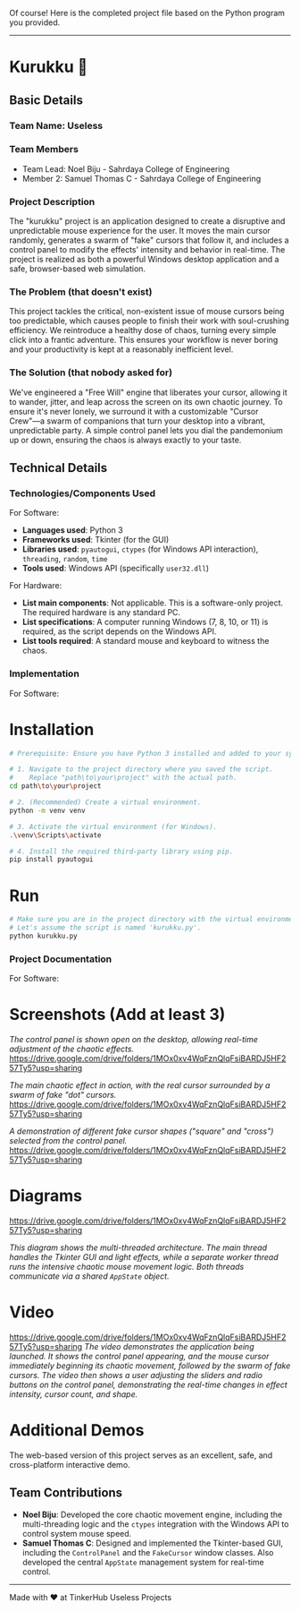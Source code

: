 Of course\! Here is the completed project file based on the Python program you provided.

-----

# Kurukku 🎯

## Basic Details

### Team Name: Useless

### Team Members

  - Team Lead: Noel Biju - Sahrdaya College of Engineering
  - Member 2: Samuel Thomas C - Sahrdaya College of Engineering

### Project Description

The "kurukku" project is an application designed to create a disruptive and unpredictable mouse experience for the user. It moves the main cursor randomly, generates a swarm of "fake" cursors that follow it, and includes a control panel to modify the effects' intensity and behavior in real-time. The project is realized as both a powerful Windows desktop application and a safe, browser-based web simulation.

### The Problem (that doesn't exist)

This project tackles the critical, non-existent issue of mouse cursors being too predictable, which causes people to finish their work with soul-crushing efficiency. We reintroduce a healthy dose of chaos, turning every simple click into a frantic adventure. This ensures your workflow is never boring and your productivity is kept at a reasonably inefficient level.

### The Solution (that nobody asked for)

We've engineered a "Free Will" engine that liberates your cursor, allowing it to wander, jitter, and leap across the screen on its own chaotic journey. To ensure it's never lonely, we surround it with a customizable "Cursor Crew"—a swarm of companions that turn your desktop into a vibrant, unpredictable party. A simple control panel lets you dial the pandemonium up or down, ensuring the chaos is always exactly to your taste.

## Technical Details

### Technologies/Components Used

For Software:

  - **Languages used**: Python 3
  - **Frameworks used**: Tkinter (for the GUI)
  - **Libraries used**: `pyautogui`, `ctypes` (for Windows API interaction), `threading`, `random`, `time`
  - **Tools used**: Windows API (specifically `user32.dll`)

For Hardware:

  - **List main components**: Not applicable. This is a software-only project. The required hardware is any standard PC.
  - **List specifications**: A computer running Windows (7, 8, 10, or 11) is required, as the script depends on the Windows API.
  - **List tools required**: A standard mouse and keyboard to witness the chaos.

### Implementation

For Software:

# Installation

```bash
# Prerequisite: Ensure you have Python 3 installed and added to your system's PATH.

# 1. Navigate to the project directory where you saved the script.
#    Replace "path\to\your\project" with the actual path.
cd path\to\your\project

# 2. (Recommended) Create a virtual environment.
python -m venv venv

# 3. Activate the virtual environment (for Windows).
.\venv\Scripts\activate

# 4. Install the required third-party library using pip.
pip install pyautogui
```

# Run

```bash
# Make sure you are in the project directory with the virtual environment activated.
# Let's assume the script is named 'kurukku.py'.
python kurukku.py
```

### Project Documentation

For Software:

# Screenshots (Add at least 3)

*The control panel is shown open on the desktop, allowing real-time adjustment of the chaotic effects.*
https://drive.google.com/drive/folders/1MOx0xv4WqFznQlqFsiBARDJ5HF257Ty5?usp=sharing

*The main chaotic effect in action, with the real cursor surrounded by a swarm of fake "dot" cursors.*
https://drive.google.com/drive/folders/1MOx0xv4WqFznQlqFsiBARDJ5HF257Ty5?usp=sharing

*A demonstration of different fake cursor shapes ("square" and "cross") selected from the control panel.*
https://drive.google.com/drive/folders/1MOx0xv4WqFznQlqFsiBARDJ5HF257Ty5?usp=sharing

# Diagrams
https://drive.google.com/drive/folders/1MOx0xv4WqFznQlqFsiBARDJ5HF257Ty5?usp=sharing

*This diagram shows the multi-threaded architecture. The main thread handles the Tkinter GUI and light effects, while a separate worker thread runs the intensive chaotic mouse movement logic. Both threads communicate via a shared `AppState` object.*


# Video

https://drive.google.com/drive/folders/1MOx0xv4WqFznQlqFsiBARDJ5HF257Ty5?usp=sharing
*The video demonstrates the application being launched. It shows the control panel appearing, and the mouse cursor immediately beginning its chaotic movement, followed by the swarm of fake cursors. The video then shows a user adjusting the sliders and radio buttons on the control panel, demonstrating the real-time changes in effect intensity, cursor count, and shape.*

# Additional Demos

The web-based version of this project serves as an excellent, safe, and cross-platform interactive demo.

## Team Contributions

  - **Noel Biju**: Developed the core chaotic movement engine, including the multi-threading logic and the `ctypes` integration with the Windows API to control system mouse speed.
  - **Samuel Thomas C**: Designed and implemented the Tkinter-based GUI, including the `ControlPanel` and the `FakeCursor` window classes. Also developed the central `AppState` management system for real-time control.

-----

Made with ❤️ at TinkerHub Useless Projects

[](https://www.tinkerhub.org/)
[](https://www.tinkerhub.org/events/Q2Q1TQKX6Q/Useless%20Projects)
